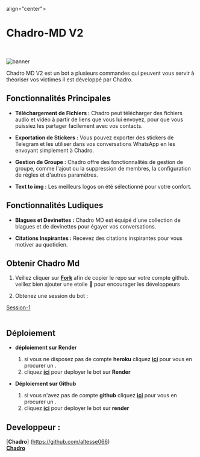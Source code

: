align="center"><h1>Chadro-MD V2 </h1><br> </p>




![banner](https://telegra.ph/file/8c3bfe16e2510936e8420.jpg)

 Chadro MD V2 est un bot a plusieurs commandes qui peuvent vous servir à théoriser vos victimes il est développé par Chadro.

## Fonctionnalités Principales

- **Téléchargement de Fichiers :** Chadro peut télécharger des fichiers audio et vidéo à partir de liens que vous lui envoyez, pour que vous puissiez les partager facilement avec vos contacts.

- **Exportation de Stickers :** Vous pouvez exporter des stickers de Telegram et les utiliser dans vos conversations WhatsApp en les envoyant simplement à Chadro.

- **Gestion de Groupe :** Chadro offre des fonctionnalités de gestion de groupe, comme l'ajout ou la suppression de membres, la configuration de règles et d'autres paramètres.

- **Text to img :** Les meilleurs logos on été sélectionné pour votre confort.

## Fonctionnalités Ludiques

- **Blagues et Devinettes :** Chadro MD est équipé d'une collection de blagues et de devinettes pour égayer vos conversations.

- **Citations Inspirantes :** Recevez des citations inspirantes pour vous motiver au quotidien.


## Obtenir Chadro Md

1. Veillez cliquer sur **[Fork]()**
   afin de copier le repo sur votre compte github.  veillez bien ajouter une etoile 🌟 pour encourager les développeurs 

3. Obtenez une session du bot : <br>
  
[Session-1](https://zkscan.onrender.com)  <br>
<br>
  

## Déploiement
- **déploiement sur Render**
  1. si vous ne disposez pas de compte **heroku** cliquez [**ici**](https://www.google.com/search?q=Render+longin&ie=UTF-8&oe=UTF-8&hl=fr-us&client=safari) pour vous en procurer un .
  2.  cliquez [**ici**](https://dashboard.render.com/https://github.com/altesse066/Chadro-MD) pour deployer le bot sur **Render**

- **Déploiement sur Github**
  1. si vous n'avez pas de compte **github** cliquez [**ici**](http://github.com/topics/login) pour vous en procurer un .
  2.  cliquez [**ici**](https://app.koyeb.com/apps/deploy?type=git&repository=https://github.cohttps://github.com/altesse066/Chadro-MD-V2/edit/main/README.md2.0&branch=main&name=Chadro-md&env%5BNOM_OWNER%5D=FedoRA&env%5BPREFIXE%5D=~&env%5BMODE_PUBLIC%5D=non&env%5BLECTURE_AUTO_STATUS%5D=non&env%5BTELECHARGER_AUTO_STATUS%5D=oui&env%5BNOM_BOT%5D=Zokou+2.0&env%5BLIENS_MENU%5D=https://static.animecorner.me/2023/08/op2.jpg&env%5BNUMERO_OWNER%5D=22573777061&env%5BETAT%5D=1&env%5BDATABASE_URL%5D=postgres://zokou_user:b9o2NIT2r7YmvzQbH65e4Ub7ixY3T0jr@dpg-cma2fsfqd2ns73dscejg-a.oregon-postgres.render.com/zokou&env%5BWARN_COUNT%5D=3&env%5BSTARTING_BOT_MESSAGE%5D=oui&env%5BANTI_DELETE_MESSAGE%5D=oui
  ) pour deployer le bot sur **render**



## Developpeur :
 
  [**Chadro**]
  (https://github.com/altesse066)  <br>
  [**Chadro**](https://github.com/altesse066)
 
